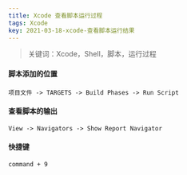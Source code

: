 ```yaml
---
title: Xcode 查看脚本运行过程
tags: Xcode
key: 2021-03-18-xcode-查看脚本运行结果
---
```

> 关键词：Xcode，Shell，脚本，运行过程

#### 脚本添加的位置

```
项目文件 -> TARGETS -> Build Phases -> Run Script
```

#### 查看脚本的输出

```
View -> Navigators -> Show Report Navigator
```

#### 快捷键

```
command + 9
```




